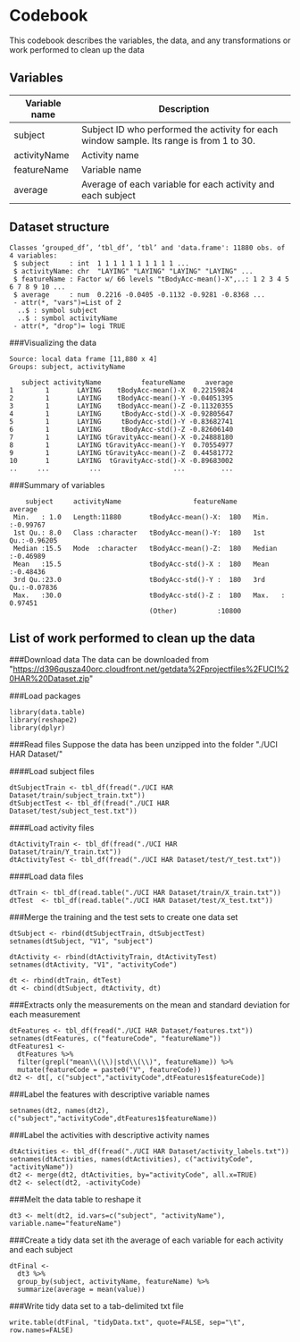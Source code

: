 Codebook
========

This codebook describes the variables, the data, and any transformations or work performed to clean up the data


Variables
---------

Variable name     | Description
------------------|------------
subject           | Subject ID who performed the activity for each window sample. Its range is from 1 to 30.
activityName      | Activity name
featureName       | Variable name
average           | Average of each variable for each activity and each subject

Dataset structure
-----------------

```{r}
Classes ‘grouped_df’, ‘tbl_df’, ‘tbl’ and 'data.frame':	11880 obs. of  4 variables:
 $ subject     : int  1 1 1 1 1 1 1 1 1 1 ...
 $ activityName: chr  "LAYING" "LAYING" "LAYING" "LAYING" ...
 $ featureName : Factor w/ 66 levels "tBodyAcc-mean()-X",..: 1 2 3 4 5 6 7 8 9 10 ...
 $ average     : num  0.2216 -0.0405 -0.1132 -0.9281 -0.8368 ...
 - attr(*, "vars")=List of 2
  ..$ : symbol subject
  ..$ : symbol activityName
 - attr(*, "drop")= logi TRUE
```

###Visualizing the data
```{r}
Source: local data frame [11,880 x 4]
Groups: subject, activityName

   subject activityName          featureName     average
1        1       LAYING    tBodyAcc-mean()-X  0.22159824
2        1       LAYING    tBodyAcc-mean()-Y -0.04051395
3        1       LAYING    tBodyAcc-mean()-Z -0.11320355
4        1       LAYING     tBodyAcc-std()-X -0.92805647
5        1       LAYING     tBodyAcc-std()-Y -0.83682741
6        1       LAYING     tBodyAcc-std()-Z -0.82606140
7        1       LAYING tGravityAcc-mean()-X -0.24888180
8        1       LAYING tGravityAcc-mean()-Y  0.70554977
9        1       LAYING tGravityAcc-mean()-Z  0.44581772
10       1       LAYING  tGravityAcc-std()-X -0.89683002
..     ...          ...                  ...         ...
```

###Summary of variables
```{r}
    subject     activityName                  featureName       average        
 Min.   : 1.0   Length:11880       tBodyAcc-mean()-X:  180   Min.   :-0.99767  
 1st Qu.: 8.0   Class :character   tBodyAcc-mean()-Y:  180   1st Qu.:-0.96205  
 Median :15.5   Mode  :character   tBodyAcc-mean()-Z:  180   Median :-0.46989  
 Mean   :15.5                      tBodyAcc-std()-X :  180   Mean   :-0.48436  
 3rd Qu.:23.0                      tBodyAcc-std()-Y :  180   3rd Qu.:-0.07836  
 Max.   :30.0                      tBodyAcc-std()-Z :  180   Max.   : 0.97451  
                                   (Other)          :10800      
```


List of work performed to clean up the data
-------------------------------------------
###Download data
The data can be downloaded from "https://d396qusza40orc.cloudfront.net/getdata%2Fprojectfiles%2FUCI%20HAR%20Dataset.zip"


###Load packages
```{r}
library(data.table)
library(reshape2)
library(dplyr)
```


###Read files
Suppose the data has been unzipped into the folder "./UCI HAR Dataset/"

####Load subject files 
```{r}
dtSubjectTrain <- tbl_df(fread("./UCI HAR Dataset/train/subject_train.txt"))
dtSubjectTest <- tbl_df(fread("./UCI HAR Dataset/test/subject_test.txt"))
```
####Load activity files 
```{r}
dtActivityTrain <- tbl_df(fread("./UCI HAR Dataset/train/Y_train.txt"))
dtActivityTest <- tbl_df(fread("./UCI HAR Dataset/test/Y_test.txt"))
```

####Load data files 
```{r}
dtTrain <- tbl_df(read.table("./UCI HAR Dataset/train/X_train.txt"))
dtTest  <- tbl_df(read.table("./UCI HAR Dataset/test/X_test.txt"))
```


###Merge the training and the test sets to create one data set
```{r}
dtSubject <- rbind(dtSubjectTrain, dtSubjectTest)
setnames(dtSubject, "V1", "subject")

dtActivity <- rbind(dtActivityTrain, dtActivityTest)
setnames(dtActivity, "V1", "activityCode")

dt <- rbind(dtTrain, dtTest)
dt <- cbind(dtSubject, dtActivity, dt)
```

###Extracts only the measurements on the mean and standard deviation for each measurement
```{r}
dtFeatures <- tbl_df(fread("./UCI HAR Dataset/features.txt"))
setnames(dtFeatures, c("featureCode", "featureName"))
dtFeatures1 <-
  dtFeatures %>%
  filter(grepl("mean\\(\\)|std\\(\\)", featureName)) %>%
  mutate(featureCode = paste0("V", featureCode))
dt2 <- dt[, c("subject","activityCode",dtFeatures1$featureCode)]
```

###Label the features with descriptive variable names
```{r}
setnames(dt2, names(dt2), c("subject","activityCode",dtFeatures1$featureName))
```

###Label the activities with descriptive activity names
```{r}
dtActivities <- tbl_df(fread("./UCI HAR Dataset/activity_labels.txt"))
setnames(dtActivities, names(dtActivities), c("activityCode", "activityName"))
dt2 <- merge(dt2, dtActivities, by="activityCode", all.x=TRUE)
dt2 <- select(dt2, -activityCode)
```

###Melt the data table to reshape it
```{r}
dt3 <- melt(dt2, id.vars=c("subject", "activityName"), variable.name="featureName")
```

###Create a tidy data set ith the average of each variable for each activity and each subject
```{r}
dtFinal <-
  dt3 %>%
  group_by(subject, activityName, featureName) %>%
  summarize(average = mean(value))
```

###Write tidy data set to a tab-delimited txt file
```{r}
write.table(dtFinal, "tidyData.txt", quote=FALSE, sep="\t", row.names=FALSE)
```
